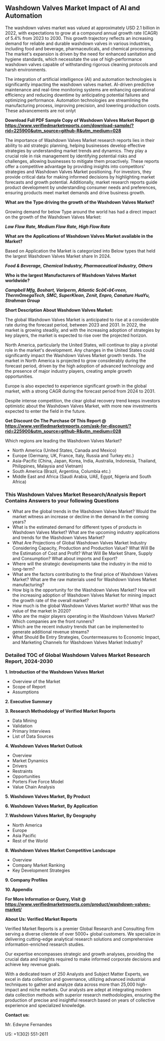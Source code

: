 <h2>Washdown Valves Market Impact of AI and Automation</h2><p>The washdown valves market was valued at approximately USD 2.1 billion in 2022, with expectations to grow at a compound annual growth rate (CAGR) of 5.4% from 2023 to 2030. This growth trajectory reflects an increasing demand for reliable and durable washdown valves in various industries, including food and beverage, pharmaceuticals, and chemical processing. The market's expansion is driven by the need for enhanced sanitation and hygiene standards, which necessitate the use of high-performance washdown valves capable of withstanding rigorous cleaning protocols and harsh environments.</p><p>The integration of artificial intelligence (AI) and automation technologies is significantly impacting the washdown valves market. AI-driven predictive maintenance and real-time monitoring systems are enhancing operational efficiency and reducing downtime by anticipating potential failures and optimizing performance. Automation technologies are streamlining the manufacturing process, improving precision, and lowering production costs. These advancements are not onlyt</p><p id="" class=""><strong>Download Full PDF Sample Copy of Washdown Valves Market Report @ <a href="https://www.verifiedmarketreports.com/download-sample/?rid=225900&utm_source=github-R&utm_medium=028" target="_blank">https://www.verifiedmarketreports.com/download-sample/?rid=225900&utm_source=github-R&utm_medium=028</a></strong></p><p>The importance of&nbsp;Washdown Valves Market research reports lies in their ability to aid strategic planning, helping businesses develop effective strategies by understanding market trends and dynamics. They play a crucial role in risk management by identifying potential risks and challenges, allowing businesses to mitigate them proactively. These reports offer a competitive advantage by providing insights into competitors' strategies and Washdown Valves Market positioning. For investors, they provide critical data for making informed decisions by highlighting market forecasts and growth potential. Additionally, market research reports guide product development by understanding consumer needs and preferences, ensuring products meet market demands and drive business growth.</p><p><strong>What are the&nbsp;Type driving the growth of the Washdown Valves Market?</strong></p><p id="" class="">Growing demand for below Type around the world has had a direct impact on the growth of the Washdown Valves Market:</p><em><strong>Low Flow Rate, Medium Flow Rate, High Flow Rate</strong></em></p><strong>What are the&nbsp;Applications&nbsp;of Washdown Valves Market available in the Market?</strong></p><p id="" class="">Based on Application the Market is categorized into Below types that held the largest Washdown Valves Market share In 2024.</p><em><strong>Food & Beverage, Chemical Industry, Pharmaceutical Industry, Others</strong></em></p><strong>Who is the largest Manufacturers of Washdown Valves Market worldwide?</strong></p><p><em><strong>Campbell Mfg, Boshart, Variperm, Atlantic Scâ€‹â€‹reen, ThermOmegaTech, SMC, SuperKlean, Zenit, Enpro, Canature HuaYu, Strahman Group</strong></em></p><p id="" class=""><strong>Short Description About Washdown Valves Market:</strong></p><p>The global Washdown Valves Market is anticipated to rise at a considerable rate during the forecast period, between 2023 and 2031. In 2022, the market is growing steadily, and with the increasing adoption of strategies by key players, the market is expected to rise over the projected horizon.</p><p>North America, particularly the United States, will continue to play a pivotal role in the market's development. Any changes in the United States could significantly impact the Washdown Valves Market growth trends. The market in North America is projected to grow considerably during the forecast period, driven by the high adoption of advanced technology and the presence of major industry players, creating ample growth opportunities.</p><p>Europe is also expected to experience significant growth in the global market, with a strong CAGR during the forecast period from 2024 to 2031.</p><p>Despite intense competition, the clear global recovery trend keeps investors optimistic about the Washdown Valves Market, with more new investments expected to enter the field in the future.</p><p id="" class=""><strong>Get Discount On The Purchase Of This Report @ <a href="https://www.verifiedmarketreports.com/ask-for-discount/?rid=225900&utm_source=github-R&utm_medium=028" target="_blank">https://www.verifiedmarketreports.com/ask-for-discount/?rid=225900&utm_source=github-R&utm_medium=028</a></strong></p>Which regions are leading the Washdown Valves Market?</p><ul><li>North America (United States, Canada and Mexico)</li><li>Europe (Germany, UK, France, Italy, Russia and Turkey etc.)</li><li>Asia-Pacific (China, Japan, Korea, India, Australia, Indonesia, Thailand, Philippines, Malaysia and Vietnam)</li><li>South America (Brazil, Argentina, Columbia etc.)</li><li>Middle East and Africa (Saudi Arabia, UAE, Egypt, Nigeria and South Africa)</li></ul><h3 id="" class="">This Washdown Valves Market Research/Analysis Report Contains Answers to your following Questions</h3><ul><li>What are the global trends in the Washdown Valves Market? Would the market witness an increase or decline in the demand in the coming years?</li><li>What is the estimated demand for different types of products in Washdown Valves Market? What are the upcoming industry applications and trends for the Washdown Valves Market?</li><li>What Are Projections of Global Washdown Valves Market Industry Considering Capacity, Production and Production Value? What Will Be the Estimation of Cost and Profit? What Will Be Market Share, Supply and Consumption? What about imports and Export?</li><li>Where will the strategic developments take the industry in the mid to long-term?</li><li>What are the factors contributing to the final price of Washdown Valves Market? What are the raw materials used for Washdown Valves Market manufacturing?</li><li>How big is the opportunity for the Washdown Valves Market? How will the increasing adoption of Washdown Valves Market for mining impact the growth rate of the overall market?</li><li>How much is the global Washdown Valves Market worth? What was the value of the market In 2020?</li><li>Who are the major players operating in the Washdown Valves Market? Which companies are the front runners?</li><li>Which are the recent industry trends that can be implemented to generate additional revenue streams?</li><li>What Should Be Entry Strategies, Countermeasures to Economic Impact, and Marketing Channels for Washdown Valves Market Industry?</li></ul><h3 id="" class="">Detailed TOC of Global Washdown Valves Market Research Report, 2024-2030</h3><p id="" class=""><strong>1. Introduction of the Washdown Valves Market</strong></p><ul><li>Overview of the Market</li><li>Scope of Report</li><li>Assumptions</li></ul><p id="" class=""><strong>2. Executive Summary</strong></p><p id="" class=""><strong>3. Research Methodology of Verified Market Reports</strong></p><ul><li>Data Mining</li><li>Validation</li><li>Primary Interviews</li><li>List of Data Sources</li></ul><p id="" class=""><strong>4. Washdown Valves Market Outlook</strong></p><ul><li>Overview</li><li>Market Dynamics</li><li>Drivers</li><li>Restraints</li><li>Opportunities</li><li>Porters Five Force Model</li><li>Value Chain Analysis</li></ul><p id="" class=""><strong>5. Washdown Valves Market, By Product</strong></p><p id="" class=""><strong>6. Washdown Valves Market, By Application</strong></p><p id="" class=""><strong>7. Washdown Valves Market, By Geography</strong></p><ul><li>North America</li><li>Europe</li><li>Asia Pacific</li><li>Rest of the World</li></ul><p id="" class=""><strong>8. Washdown Valves Market Competitive Landscape</strong></p><ul><li>Overview</li><li>Company Market Ranking</li><li>Key Development Strategies</li></ul><p id="" class=""><strong>9. Company Profiles</strong></p><p id="" class=""><strong>10. Appendix</strong></p><p id="" class=""><strong>For More Information or Query, Visit @ <a href="https://www.verifiedmarketreports.com/product/washdown-valves-market/" target="_blank">https://www.verifiedmarketreports.com/product/washdown-valves-market/</a></strong></p><p id="" class=""><strong>About Us: Verified Market Reports</strong></p><p id="" class="">Verified Market Reports is a premier Global Research and Consulting firm serving a diverse clientele of over 5000+ global customers. We specialize in delivering cutting-edge analytical research solutions and comprehensive information-enriched research studies.</p><p id="" class="">Our expertise encompasses strategic and growth analyses, providing the crucial data and insights required to make informed corporate decisions and achieve key revenue goals.</p><p id="" class="">With a dedicated team of 250 Analysts and Subject Matter Experts, we excel in data collection and governance, utilizing advanced industrial techniques to gather and analyze data across more than 25,000 high-impact and niche markets. Our analysts are adept at integrating modern data collection methods with superior research methodologies, ensuring the production of precise and insightful research based on years of collective experience and specialized knowledge.</p><p id="" class=""><strong>Contact us:</strong></p><p id="" class="">Mr. Edwyne Fernandes</p><p id="" class="">US: +1(302) 551-2611</p>